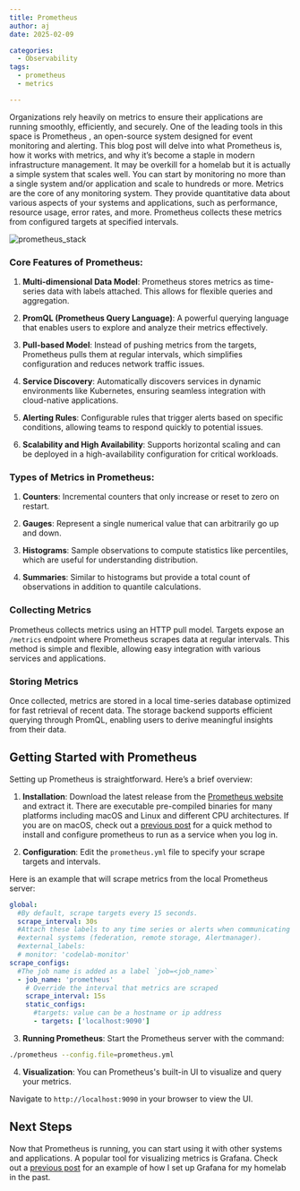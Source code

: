 ```yaml
---
title: Prometheus
author: aj
date: 2025-02-09

categories:
  - Observability
tags:
  - prometheus
  - metrics

---
```


Organizations rely heavily on metrics to ensure their applications are running smoothly, efficiently, and securely. One of the leading tools in this space is Prometheus , an open-source system designed for event monitoring and alerting. This blog post will delve into what Prometheus is, how it works with metrics, and why it’s become a staple in modern infrastructure management. It may be overkill for a homelab but it is actually a simple system that scales well. You can start by monitoring no more than a single system and/or application and scale to hundreds or more. Metrics are the core of any monitoring system. They provide quantitative data about various aspects of your systems and applications, such as performance, resource usage, error rates, and more. Prometheus collects these metrics from configured targets at specified intervals.

![prometheus_stack](/images/prometheus_stack.png)

### Core Features of Prometheus:

1. **Multi-dimensional Data Model**: Prometheus stores metrics as time-series data with labels attached. This allows for flexible queries and aggregation.
   
2. **PromQL (Prometheus Query Language)**: A powerful querying language that enables users to explore and analyze their metrics effectively.

3. **Pull-based Model**: Instead of pushing metrics from the targets, Prometheus pulls them at regular intervals, which simplifies configuration and reduces network traffic issues.

4. **Service Discovery**: Automatically discovers services in dynamic environments like Kubernetes, ensuring seamless integration with cloud-native applications.

5. **Alerting Rules**: Configurable rules that trigger alerts based on specific conditions, allowing teams to respond quickly to potential issues.

6. **Scalability and High Availability**: Supports horizontal scaling and can be deployed in a high-availability configuration for critical workloads.

### Types of Metrics in Prometheus:

1. **Counters**: Incremental counters that only increase or reset to zero on restart.
   
2. **Gauges**: Represent a single numerical value that can arbitrarily go up and down.

3. **Histograms**: Sample observations to compute statistics like percentiles, which are useful for understanding distribution.

4. **Summaries**: Similar to histograms but provide a total count of observations in addition to quantile calculations.

### Collecting Metrics

Prometheus collects metrics using an HTTP pull model. Targets expose an `/metrics` endpoint where Prometheus scrapes data at regular intervals. This method is simple and flexible, allowing easy integration with various services and applications.

### Storing Metrics

Once collected, metrics are stored in a local time-series database optimized for fast retrieval of recent data. The storage backend supports efficient querying through PromQL, enabling users to derive meaningful insights from their data.

## Getting Started with Prometheus

Setting up Prometheus is straightforward. Here’s a brief overview:

1. **Installation**: Download the latest release from the [Prometheus website][1] and extract it. There are executable pre-compiled binaries for many platforms including macOS and Linux and different CPU architectures. If you are on macOS, check out a [previous post][2] for a quick method to install and configure prometheus to run as a service when you log in.
   
2. **Configuration**: Edit the `prometheus.yml` file to specify your scrape targets and intervals.

Here is an example that will scrape metrics from the local Prometheus server:

```yaml
global:
  #By default, scrape targets every 15 seconds.
  scrape_interval: 30s
  #Attach these labels to any time series or alerts when communicating w>
  #external systems (federation, remote storage, Alertmanager).
  #external_labels:
  # monitor: 'codelab-monitor'
scrape_configs:
  #The job name is added as a label `job=<job_name>`
  - job_name: 'prometheus'
    # Override the interval that metrics are scraped
    scrape_interval: 15s
    static_configs:
      #targets: value can be a hostname or ip address
      - targets: ['localhost:9090']
```

3. **Running Prometheus**: Start the Prometheus server with the command:

```bash
./prometheus --config.file=prometheus.yml
```

4. **Visualization**: You can Prometheus's built-in UI to visualize and query your metrics.

Navigate to `http://localhost:9090` in your browser to view the UI.

## Next Steps

Now that Prometheus is running, you can start using it with other systems and applications. A popular tool for visualizing metrics is Grafana. Check out a [previous post][3] for an example of how I set up Grafana for my homelab in the past.

 [1]: https://prometheus.io/download/
 [2]: /posts/prometheus-macos/
 [3]: /posts/prometheus-homelab/